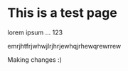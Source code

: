 # This is a test page

lorem ipsum ... 123

emrjhtfrjwhwjlrjhrjewhqjrhewqrewrrew

Making changes :) 
